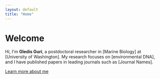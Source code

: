 ```yaml
---
layout: default
title: "Home"
---
```


# Welcome

Hi, I'm **Gledis Guri**, a postdoctoral researcher in [Marine Biology] at [University of Washington]. My research focuses on [environmental DNA], and I have published papers in leading journals such as [Journal Names].

[Learn more about me](/about)